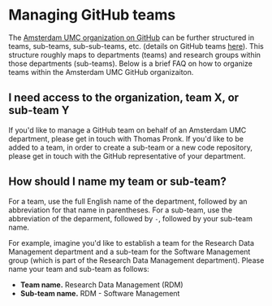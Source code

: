 # Managing GitHub teams
The [Amsterdam UMC organization on GitHub](https://github.com/AmsterdamUMC) can be further structured in teams, sub-teams, sub-sub-teams, etc. (details on GitHub teams [here](https://docs.github.com/en/organizations/organizing-members-into-teams/about-teams)). This structure roughly maps to departments (teams) and research groups within those departments (sub-teams). Below is a brief FAQ on how to organize teams within the Amsterdam UMC GitHub organizaiton. 

## I need access to the organization, team X, or sub-team Y
If you'd like to manage a GitHub team on behalf of an Amsterdam UMC department, please get in touch with Thomas Pronk. If you'd like to be added to a team, in order to create a sub-team or a new code repository, please get in touch with the GitHub representative of your department.

## How should I name my team or sub-team?
For a team, use the full English name of the department, followed by an abbreviation for that name in parentheses. For a sub-team, use the abbreviation of the deparment, followed by ` - `, followed by your sub-team name. 

For example, imagine you'd like to establish a team for the Research Data Management department and a sub-team for the Software Management group (which is part of the Research Data Management department). Please name your team and sub-team as follows:
* **Team name.** Research Data Management (RDM)
* **Sub-team name.** RDM - Software Management

